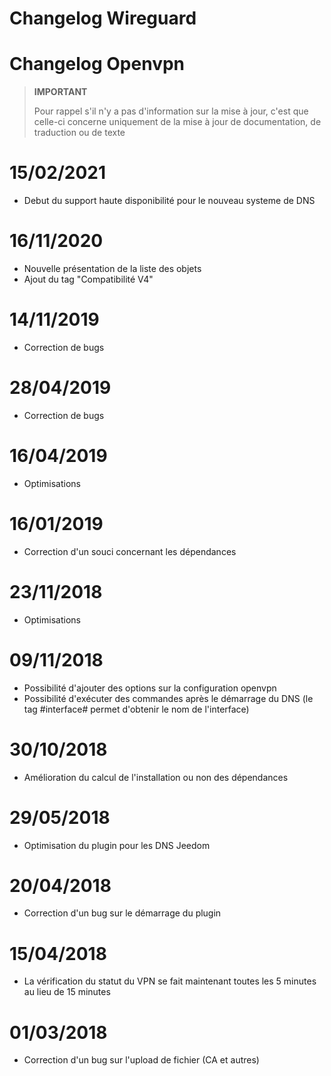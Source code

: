 # Changelog Wireguard

# Changelog Openvpn

>**IMPORTANT**
>
>Pour rappel s'il n'y a pas d'information sur la mise à jour, c'est que celle-ci concerne uniquement de la mise à jour de documentation, de traduction ou de texte

# 15/02/2021

- Debut du support haute disponibilité pour le nouveau systeme de DNS

# 16/11/2020

- Nouvelle présentation de la liste des objets
- Ajout du tag "Compatibilité V4"

# 14/11/2019

- Correction de bugs

# 28/04/2019

- Correction de bugs

# 16/04/2019

- Optimisations

# 16/01/2019

- Correction d'un souci concernant les dépendances

# 23/11/2018

- Optimisations

# 09/11/2018

- Possibilité d'ajouter des options sur la configuration openvpn
- Possibilité d'exécuter des commandes après le démarrage du DNS (le tag #interface# permet d'obtenir le nom de l'interface)

# 30/10/2018

- Amélioration du calcul de l'installation ou non des dépendances

# 29/05/2018

- Optimisation du plugin pour les DNS Jeedom

# 20/04/2018

- Correction d'un bug sur le démarrage du plugin

# 15/04/2018

- La vérification du statut du VPN se fait maintenant toutes les 5 minutes au lieu de 15 minutes

# 01/03/2018

-	Correction d'un bug sur l'upload de fichier (CA et autres)
